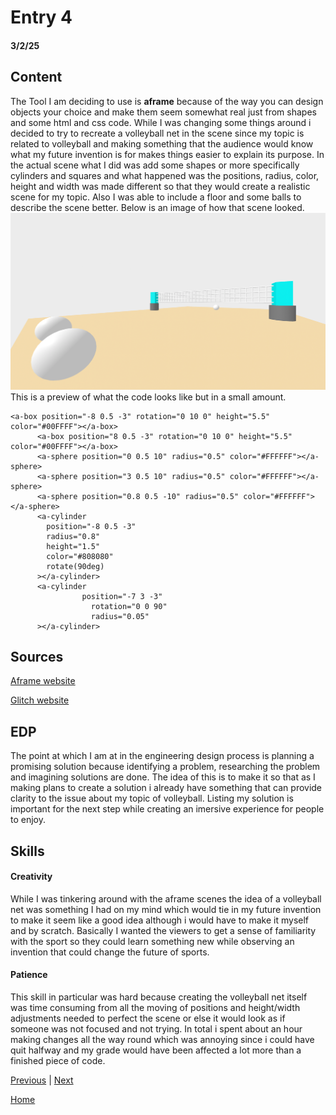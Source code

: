 # Entry 4
#### 3/2/25


## Content

The Tool I am deciding to use is <b>aframe</b> because of the way you can design objects your choice and make them seem somewhat real just from shapes and some html and css code. While I was changing some things around i decided to try to recreate a volleyball net in the scene since my topic is related to volleyball and making something that the audience would know what my future invention is for makes things easier to explain its purpose. In the actual scene what I did was add some shapes or more specifically cylinders and squares and what happened was the positions, radius, color, height and width was made different so that they would create a realistic scene for my topic. Also I was able to include a floor and some balls to describe the scene better. Below is an image of how that scene looked.
<img src="../tool/volleyball.png">
This is a preview of what the code looks like but in a small amount.
```
<a-box position="-8 0.5 -3" rotation="0 10 0" height="5.5" color="#00FFFF"></a-box>
      <a-box position="8 0.5 -3" rotation="0 10 0" height="5.5" color="#00FFFF"></a-box>
      <a-sphere position="0 0.5 10" radius="0.5" color="#FFFFFF"></a-sphere>
      <a-sphere position="3 0.5 10" radius="0.5" color="#FFFFFF"></a-sphere>
      <a-sphere position="0.8 0.5 -10" radius="0.5" color="#FFFFFF"></a-sphere>
      <a-cylinder
        position="-8 0.5 -3"
        radius="0.8"
        height="1.5"
        color="#808080"
        rotate(90deg)
      ></a-cylinder>
      <a-cylinder
                position="-7 3 -3"
                  rotation="0 0 90"
                  radius="0.05"
      ></a-cylinder>
```
## Sources

<a href="https://aframe.io/">Aframe website</a>

<a href="https://glitch.com/edit/#!/quick-legendary-fin?path=index.html%3A23%3A20">Glitch website</a>

## EDP

The point at which I am at in the engineering design process is planning a promising solution because identifying a problem, researching the problem and imagining solutions are done. The idea of this is to make it so that as I making plans to create a solution i already have something that can provide clarity to the issue about my topic of volleyball. Listing my solution is important for the next step while creating an imersive experience for people to enjoy.

## Skills
#### Creativity
While I was tinkering around with the aframe scenes the idea of a volleyball net was something I had on my mind which would tie in my future invention to make it seem like a good idea although i would have to make it myself and by scratch. Basically I wanted the viewers to get a sense of familiarity with the sport so they could learn something new while observing an invention that could change the future of sports.
#### Patience 
This skill in particular was hard because creating the volleyball net itself was time consuming from all the moving of positions and height/width adjustments needed to perfect the scene or else it would look as if someone was not focused and not trying. In total i spent about an hour making changes all the way round which was annoying since i could have quit halfway and my grade would have been affected a lot more than a finished piece of code.
 
[Previous](entry03.md) | [Next](entry05.md)

[Home](../README.md)
